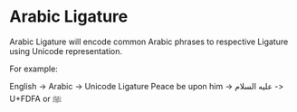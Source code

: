 Arabic Ligature
===============

Arabic Ligature will encode common Arabic phrases to respective Ligature using Unicode representation.

For example:

English -> Arabic -> Unicode Ligature
Peace be upon him -> عليه السلام‎ -> U+FDFA or ﷺ